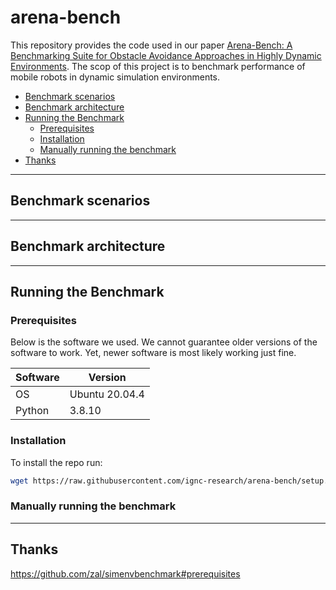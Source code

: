 # arena-bench
This repository provides the code used in our paper [Arena-Bench: A Benchmarking Suite for Obstacle Avoidance Approaches in Highly Dynamic Environments](). The scop of this project is to benchmark performance of mobile robots in dynamic simulation environments.
- [Benchmark scenarios](#benchmark-scenarios)
- [Benchmark architecture](#benchmark-architecture)
- [Running the Benchmark](#running-the-benchmark)
    - [Prerequisites](#prerequisites)
    - [Installation](#installation)
    - [Manually running the benchmark](#manually-running-the-benchmark)
- [Thanks](#thanks)
---
## Benchmark scenarios
---
## Benchmark architecture
---
## Running the Benchmark
### Prerequisites
Below is the software we used. We cannot guarantee older versions of the software to work. Yet, newer software is most likely working just fine.

| Software      | Version        |
| ------------- | -------------- |
| OS            | Ubuntu 20.04.4 |
| Python        | 3.8.10         |

### Installation
To install the repo run:
```bash
wget https://raw.githubusercontent.com/ignc-research/arena-bench/setup.sh -O - | bash
```
### Manually running the benchmark
---

## Thanks
https://github.com/zal/simenvbenchmark#prerequisites